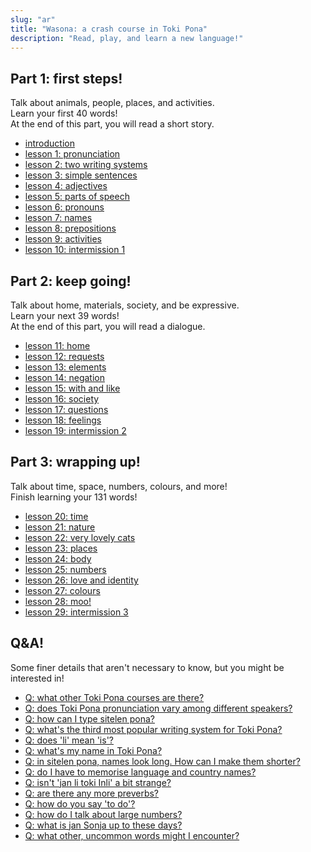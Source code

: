 ```yaml
---
slug: "ar"
title: "Wasona: a crash course in Toki Pona"
description: "Read, play, and learn a new language!"
---
```

## Part 1: first steps!

Talk about animals, people, places, and activities.  
Learn your first 40 words!  
At the end of this part, you will read a short story.

* [introduction](ar/00)
* [lesson 1: pronunciation](ar/01)
* [lesson 2: two writing systems](ar/02)
* [lesson 3: simple sentences](ar/03)
* [lesson 4: adjectives](ar/04)
* [lesson 5: parts of speech](ar/05)
* [lesson 6: pronouns](ar/06)
* [lesson 7: names](ar/07)
* [lesson 8: prepositions](ar/08)
* [lesson 9: activities](ar/09)
* [lesson 10: intermission 1](ar/10)

## Part 2: keep going!

Talk about home, materials, society, and be expressive.  
Learn your next 39 words!  
At the end of this part, you will read a dialogue.

* [lesson 11: home](ar/11)
* [lesson 12: requests](ar/12)
* [lesson 13: elements](ar/13)
* [lesson 14: negation](ar/14)
* [lesson 15: with and like](ar/15)
* [lesson 16: society](ar/16)
* [lesson 17: questions](ar/17)
* [lesson 18: feelings](ar/18)
* [lesson 19: intermission 2](ar/19)

## Part 3: wrapping up!

Talk about time, space, numbers, colours, and more!  
Finish learning your 131 words!

* [lesson 20: time](ar/20)
* [lesson 21: nature](ar/21)
* [lesson 22: very lovely cats](ar/22)
* [lesson 23: places](ar/23)
* [lesson 24: body](ar/24)
* [lesson 25: numbers](ar/25)
* [lesson 26: love and identity](ar/26)
* [lesson 27: colours](ar/27)
* [lesson 28: moo!](ar/28)
* [lesson 29: intermission 3](ar/29)

## Q&A!

Some finer details that aren't necessary to know, but you might be interested in!

* [Q: what other Toki Pona courses are there?](ar/other-courses)
* [Q: does Toki Pona pronunciation vary among different speakers?](ar/sound-variation)
* [Q: how can I type sitelen pona?](ar/fonts)
* [Q: what's the third most popular writing system for Toki Pona?](ar/sitelen-sitelen)
* [Q: does 'li' mean 'is'?](ar/li-and-is)
* [Q: what's my name in Toki Pona?](ar/make-a-name)
* [Q: in sitelen pona, names look long. How can I make them shorter?](ar/simpler-cartouches)
* [Q: do I have to memorise language and country names?](ar/languages-countries)
* [Q: isn't 'jan li toki Inli' a bit strange?](ar/named-verbs)
* [Q: are there any more preverbs?](ar/more-preverbs)
* [Q: how do you say 'to do'?](ar/doing)
* [Q: how do I talk about large numbers?](ar/large-numbers)
* [Q: what is jan Sonja up to these days?](ar/jan-sonja)
* [Q: what other, uncommon words might I encounter?](ar/uncommon-words)
